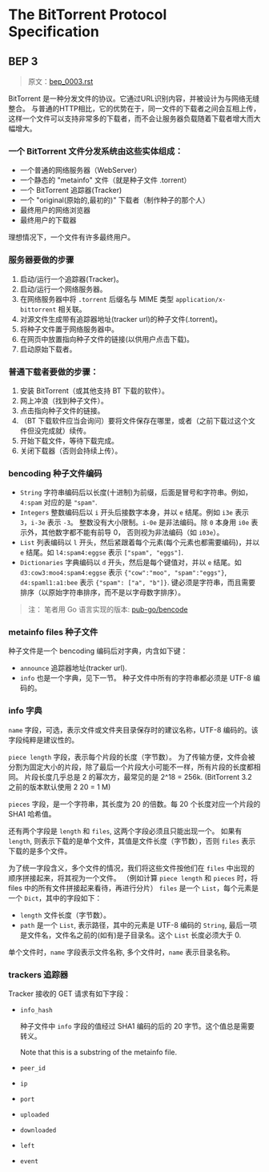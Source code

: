 # The BitTorrent Protocol Specification
## BEP 3
> 原文：[bep_0003.rst](https://github.com/bittorrent/bittorrent.org/blob/master/beps/bep_0003.rst)

BitTorrent 是一种分发文件的协议。它通过URL识别内容，并被设计为与网络无缝整合。
与普通的HTTP相比，它的优势在于，同一文件的下载者之间会互相上传，
这样一个文件可以支持非常多的下载者，而不会让服务器负载随着下载者增大而大幅增大。

### 一个 BitTorrent 文件分发系统由这些实体组成：
- 一个普通的网络服务器（WebServer）
- 一个静态的 "metainfo" 文件（就是种子文件 .torrent）
- 一个 BitTorrent 追踪器(Tracker)
- 一个 "original(原始的,最初的)" 下载者（制作种子的那个人）
- 最终用户的网络浏览器
- 最终用户的下载器

理想情况下，一个文件有许多最终用户。

### 服务器要做的步骤
1. 启动/运行一个追踪器(Tracker)。
2. 启动/运行一个网络服务器。
3. 在网络服务器中将 `.torrent` 后缀名与 MIME 类型 `application/x-bittorrent` 相关联。
4. 对源文件生成带有追踪器地址(tracker url)的种子文件(.torrent)。
5. 将种子文件置于网络服务器中。
6. 在网页中放置指向种子文件的链接(以供用户点击下载)。
7. 启动原始下载者。

### 普通下载者要做的步骤：
1. 安装 BitTorrent（或其他支持 BT 下载的软件）。
2. 网上冲浪（找到种子文件）。
3. 点击指向种子文件的链接。
4. （BT 下载软件应当会询问）要将文件保存在哪里，或者（之前下载过这个文件但没完成就）续传。
5. 开始下载文件，等待下载完成。
6. 关闭下载器（否则会持续上传）。

### bencoding 种子文件编码
- `String` 字符串编码后以长度(十进制)为前缀，后面是冒号和字符串。例如，`4:spam` 对应的是 `"spam"`.
- `Integers` 整数编码后以 `i` 开头后接数字本身，并以 `e` 结尾。例如 `i3e` 表示 `3`，`i-3e` 表示 `-3`。
  整数没有大小限制。`i-0e` 是非法编码。除 `0` 本身用 `i0e` 表示外，其他数字都不能有前导 0， 否则视为非法编码（如 `i03e`）。
- `List` 列表编码以 `l` 开头，然后紧跟着每个元素(每个元素也都需要编码)，并以 `e` 结尾。如 `l4:spam4:eggse` 表示 `["spam", "eggs"]`.
- `Dictionaries` 字典编码以 `d` 开头，然后是每个键值对，并以 `e` 结尾。如 `d3:cow3:moo4:spam4:eggse` 表示 `{"cow":"moo", "spam":"eggs"}`,
  `d4:spaml1:a1:bee` 表示 `{"spam": ["a", "b"]}`. 键必须是字符串，而且需要排序（以原始字符串排序，而不是以字母数字排序）。

> 注：
> 笔者用 Go 语言实现的版本: [pub-go/bencode](https://github.com/pub-go/bencode)

### metainfo files 种子文件
种子文件是一个 bencoding 编码后对字典，内含如下键：
- `announce` 追踪器地址(tracker url).
- `info` 也是一个字典，见下一节。
种子文件中所有的字符串都必须是 UTF-8 编码的。

### info 字典
`name` 字段，可选，表示文件或文件夹目录保存时的建议名称，UTF-8 编码的。该字段纯粹是建议性的。

`piece length` 字段，表示每个片段的长度（字节数）。
为了传输方便，文件会被分割为固定大小的片段，除了最后一个片段大小可能不一样，所有片段的长度都相同。
片段长度几乎总是 2 的幂次方，最常见的是 2^18 = 256k. (BitTorrent 3.2 之前的版本默认使用 2 20 = 1 M)

`pieces` 字段，是一个字符串，其长度为 20 的倍数。每 20 个长度对应一个片段的 SHA1 哈希值。

还有两个字段是 `length` 和 `files`, 这两个字段必须且只能出现一个。
如果有 `length`, 则表示下载的是单个文件，其值是文件长度（字节数），否则 `files` 表示下载的是多个文件。

为了统一字段含义，多个文件的情况，我们将这些文件按他们在 `files` 中出现的顺序拼接起来，将其视为一个文件。
（例如计算 `piece length` 和 `pieces` 时，将 files 中的所有文件拼接起来看待，再进行分片）
`files` 是一个 `List`，每个元素是一个 `Dict`，其中的字段如下：
- `length` 文件长度（字节数）。
- `path` 是一个 `List`, 表示路径，其中的元素是 UTF-8 编码的 `String`,
   最后一项是文件名，文件名之前的(如有)是子目录名。这个 `List` 长度必须大于 0.

单个文件时，`name` 字段表示文件名称, 多个文件时，`name` 表示目录名称。

### trackers 追踪器
Tracker 接收的 GET 请求有如下字段：
- `info_hash`

  种子文件中 `info` 字段的值经过 SHA1 编码的后的 20 字节。这个值总是需要转义。

  Note that this is a substring of the metainfo file.

- `peer_id`
- `ip`
- `port`
- `uploaded`
- `downloaded`
- `left`
- `event`
